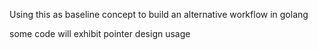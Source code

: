 Using this as baseline concept to build an alternative workflow in golang

some code will exhibit pointer design usage
